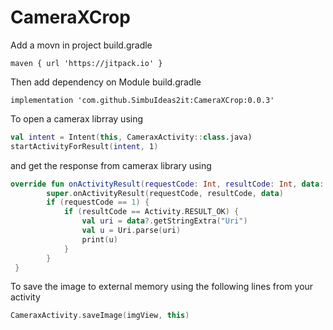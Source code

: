 # CameraXCrop

Add a movn in project build.gradle

```
maven { url 'https://jitpack.io' }
```

Then add dependency on Module build.gradle

```
implementation 'com.github.SimbuIdeas2it:CameraXCrop:0.0.3'
```

To open a camerax librray using

``` kotlin
val intent = Intent(this, CameraxActivity::class.java)
startActivityForResult(intent, 1)
```
and get the response from camerax library using 

``` kotlin
override fun onActivityResult(requestCode: Int, resultCode: Int, data: Intent?) {
        super.onActivityResult(requestCode, resultCode, data)
        if (requestCode == 1) {
            if (resultCode == Activity.RESULT_OK) {
                val uri = data?.getStringExtra("Uri")
                val u = Uri.parse(uri)
                print(u)
            }
        }
 }
```
 
To save the image to external memory using the following lines from your activity
``` kotlin
CameraxActivity.saveImage(imgView, this)
```
